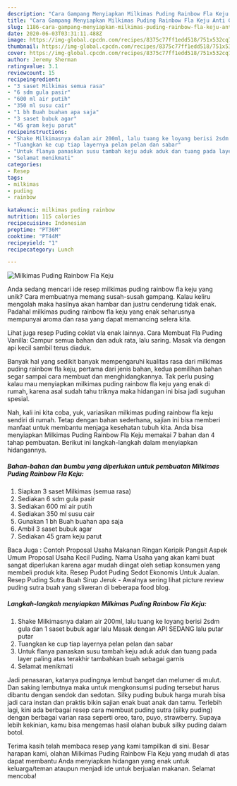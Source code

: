 ```yaml
---
description: "Cara Gampang Menyiapkan Milkimas Puding Rainbow Fla Keju Anti Gagal"
title: "Cara Gampang Menyiapkan Milkimas Puding Rainbow Fla Keju Anti Gagal"
slug: 1186-cara-gampang-menyiapkan-milkimas-puding-rainbow-fla-keju-anti-gagal
date: 2020-06-03T03:31:11.488Z
image: https://img-global.cpcdn.com/recipes/8375c77ff1edd518/751x532cq70/milkimas-puding-rainbow-fla-keju-foto-resep-utama.jpg
thumbnail: https://img-global.cpcdn.com/recipes/8375c77ff1edd518/751x532cq70/milkimas-puding-rainbow-fla-keju-foto-resep-utama.jpg
cover: https://img-global.cpcdn.com/recipes/8375c77ff1edd518/751x532cq70/milkimas-puding-rainbow-fla-keju-foto-resep-utama.jpg
author: Jeremy Sherman
ratingvalue: 3.1
reviewcount: 15
recipeingredient:
- "3 saset Milkimas semua rasa"
- "6 sdm gula pasir"
- "600 ml air putih"
- "350 ml susu cair"
- "1 bh Buah buahan apa saja"
- "3 saset bubuk agar"
- "45 gram keju parut"
recipeinstructions:
- "Shake Milkimasnya dalam air 200ml, lalu tuang ke loyang berisi 2sdm gula dan 1 saset bubuk agar lalu Masak dengan API SEDANG lalu putar putar"
- "Tuangkan ke cup tiap layernya pelan pelan dan sabar"
- "Untuk flanya panaskan susu tambah keju aduk aduk dan tuang pada layer paling atas terakhir tambahkan buah sebagai garnis"
- "Selamat menikmati"
categories:
- Resep
tags:
- milkimas
- puding
- rainbow

katakunci: milkimas puding rainbow 
nutrition: 115 calories
recipecuisine: Indonesian
preptime: "PT36M"
cooktime: "PT44M"
recipeyield: "1"
recipecategory: Lunch

---
```



![Milkimas Puding Rainbow Fla Keju](https://img-global.cpcdn.com/recipes/8375c77ff1edd518/751x532cq70/milkimas-puding-rainbow-fla-keju-foto-resep-utama.jpg)

Anda sedang mencari ide resep milkimas puding rainbow fla keju yang unik? Cara membuatnya memang susah-susah gampang. Kalau keliru mengolah maka hasilnya akan hambar dan justru cenderung tidak enak. Padahal milkimas puding rainbow fla keju yang enak seharusnya mempunyai aroma dan rasa yang dapat memancing selera kita.

Lihat juga resep Puding coklat vla enak lainnya. Cara Membuat Fla Puding Vanilla: Campur semua bahan dan aduk rata, lalu saring. Masak vla dengan api kecil sambil terus diaduk.

Banyak hal yang sedikit banyak mempengaruhi kualitas rasa dari milkimas puding rainbow fla keju, pertama dari jenis bahan, kedua pemilihan bahan segar sampai cara membuat dan menghidangkannya. Tak perlu pusing kalau mau menyiapkan milkimas puding rainbow fla keju yang enak di rumah, karena asal sudah tahu triknya maka hidangan ini bisa jadi suguhan spesial.


Nah, kali ini kita coba, yuk, variasikan milkimas puding rainbow fla keju sendiri di rumah. Tetap dengan bahan sederhana, sajian ini bisa memberi manfaat untuk membantu menjaga kesehatan tubuh kita. Anda bisa menyiapkan Milkimas Puding Rainbow Fla Keju memakai 7 bahan dan 4 tahap pembuatan. Berikut ini langkah-langkah dalam menyiapkan hidangannya.

<!--inarticleads1-->

##### Bahan-bahan dan bumbu yang diperlukan untuk pembuatan Milkimas Puding Rainbow Fla Keju:

1. Siapkan 3 saset Milkimas (semua rasa)
1. Sediakan 6 sdm gula pasir
1. Sediakan 600 ml air putih
1. Sediakan 350 ml susu cair
1. Gunakan 1 bh Buah buahan apa saja
1. Ambil 3 saset bubuk agar
1. Sediakan 45 gram keju parut


Baca Juga : Contoh Proposal Usaha Makanan Ringan Keripik Pangsit Aspek Umum Proposal Usaha Kecil Puding. Nama Usaha yang akan kami buat sangat diperlukan karena agar mudah diingat oleh setiap konsumen yang membeli produk kita. Resep Pudot Puding Sedot Ekonomis Untuk Jualan. Resep Puding Sutra Buah Sirup Jeruk - Awalnya sering lihat picture review puding sutra buah yang sliweran di beberapa food blog. 

<!--inarticleads2-->

##### Langkah-langkah menyiapkan Milkimas Puding Rainbow Fla Keju:

1. Shake Milkimasnya dalam air 200ml, lalu tuang ke loyang berisi 2sdm gula dan 1 saset bubuk agar lalu Masak dengan API SEDANG lalu putar putar
1. Tuangkan ke cup tiap layernya pelan pelan dan sabar
1. Untuk flanya panaskan susu tambah keju aduk aduk dan tuang pada layer paling atas terakhir tambahkan buah sebagai garnis
1. Selamat menikmati


Jadi penasaran, katanya pudingnya lembut banget dan melumer di mulut. Dan saking lembutnya maka untuk mengkonsumsi puding tersebut harus dibantu dengan sendok dan sedotan. Silky puding bubuk harga murah bisa jadi cara instan dan praktis bikin sajian enak buat anak dan tamu. Terlebih lagi, kini ada berbagai resep cara membuat puding sutra (silky puding) dengan berbagai varian rasa seperti oreo, taro, puyo, strawberry. Supaya lebih kekinian, kamu bisa mengemas hasil olahan bubuk silky puding dalam botol. 

Terima kasih telah membaca resep yang kami tampilkan di sini. Besar harapan kami, olahan Milkimas Puding Rainbow Fla Keju yang mudah di atas dapat membantu Anda menyiapkan hidangan yang enak untuk keluarga/teman ataupun menjadi ide untuk berjualan makanan. Selamat mencoba!
